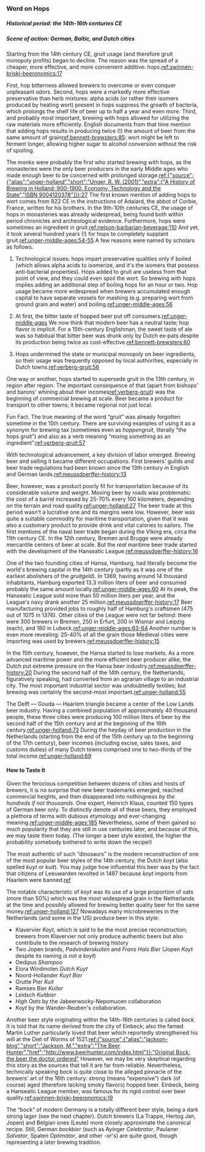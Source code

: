 ### Word on Hops

##### Historical period: the 14th-16th centuries CE
##### Scene of action: German, Baltic, and Dutch cities

Starting from the 14th century CE, gruit usage (and therefore gruit monopoly profits) began to decline. The reason was the spread of a cheaper, more effective, and more convenient additive: hops.[ref:swinnen-briski-beeronomics:17]()

First, hop bitterness allowed brewers to overcome or even conquer unpleasant odors. Second, hops were a markedly more effective preservative than herb mixtures: alpha acids (or rather their isomers produced by heating wort) present in hops suppress the growth of bacteria, which prolongs the shelf life of beer up to half a year and even more. Third, and probably most important, brewing with hops allowed for utilizing the raw materials more efficiently. English documents from that time mention that adding hops results in producing twice (!) the amount of beer from the same amount of grain[ref:bennett-brewsters:85](): wort might be left to ferment longer, allowing higher sugar to alcohol conversion without the risk of spoiling.

The monks were probably the first who started brewing with hops, as the monasteries were the only beer producers in the early Middle ages who made enough beer to be concerned with prolonged storage.[ref:{"source":{"alias":"unger-holland","short":"Unger, R. W. (2001)","extra":["A History of Brewing in Holland: 900-1900. Economy, Technology and the State","ISBN 9004120378"]}}:27]() The first known mention of adding hops to wort comes from 822 CE in the instructions of Adalard, the abbot of Corbie, France, written for his brothers. In the 9th-10th centuries CE, the usage of hops in monasteries was already widespread, being found both within period chronicles and archeological evidence. Furthermore, hops were sometimes an ingredient in gruit.[ref:nelson-barbarian-beverage:110]() And yet, it took several hundred years (!) for hops to completely supplant gruit.[ref:unger-middle-ages:54-55]() A few reasons were named by scholars as follows.

  1. Technological issues: hops impart preservative qualities only if boiled (which allows alpha acids to isomerize, and it's the isomers that possess anti-bacterial properties). Hops added to gruit are useless from that point of view, and they could even spoil the wort. So brewing with hops implies adding an additional step of boiling hops for an hour or two. Hop usage became more widespread when brewers accumulated enough capital to have separate vessels for mashing (e.g. preparing wort from ground grain and water) and boiling.[ref:unger-middle-ages:56]()

  2. At first, the bitter taste of hopped beer put off consumers.[ref:unger-middle-ages]() We now think that modern beer has a neutral taste; hop flavor is implicit. For a 15th-century Englishman, the sweet taste of ale was so habitual that bitter beer was drunk only by Dutch ex-pats despite its production being twice as cost-effective.[ref:bennett-brewsters:60]()

  3. Hops undermined the state or municipal monopoly on beer ingredients, so their usage was frequently opposed by local authorities, especially in Dutch towns.[ref:verberg-gruit:56]()

One way or another, hops started to supersede gruit in the 13th century, in region after region. The important consequence of that (apart from bishops' and barons' whining about their incomes[ref:verberg-gruit]()) was the beginning of commercial brewing at scale. Beer became a product for transport to other towns; it became regional not just local.

Fun Fact. The true meaning of the word “gruit” was already forgotten sometime in the 15th century. There are surviving examples of using it as a synonym for brewing tax (sometimes even as *hoppengruit*, literally “the hops gruit”) and also as a verb meaning “mixing something as an ingredient”.[ref:verberg-gruit:57]()

With technological advancement, a key division of labor emerged. Brewing beer and selling it became different occupations. First brewers' guilds and beer trade regulations had been known since the 13th century in English and German lands.[ref:meussdoerffer-history:13]()

Beer, however, was a product poorly fit for transportation because of its considerable volume and weight. Moving beer by roads was problematic: the cost of a barrel increased by 25-70% every 100 kilometers, depending on the terrain and road quality.[ref:unger-holland:27]() The beer trade at this period wasn't a lucrative one and its margins were low. However, beer was quite a suitable commodity for maritime transportation, given that it was also a customary product to provide drink and vital calories to sailors. The first mentions of the naval beer trade began during the Viking era, circa the 11th century CE. In the 12th century, Bremen and Brugge were already mercantile centers of beer at scale. But the *real* maritime beer trade started with the development of the Hanseatic League.[ref:meussdoerffer-history:16]()

One of the two founding cities of Hansa, Hamburg, had literally become the world's brewing capital in the 14th century (partly as it was one of the earliest abolishers of the *gruitgeld*). In 1369, having around 14 thousand inhabitants, Hamburg exported 13.3 million liters of beer and consumed probably the same amount locally.[ref:unger-middle-ages:60]() At its peak, the Hanseatic League sold more than 50 million liters per year, and the League's navy drank another 25 million.[ref:meussdoerffer-history:17]() Beer manufacturing provided jobs to roughly half of Hamburg's craftsmen (475 out of 1075 in 1376). Other cities of the League were not far behind: there were 300 brewers in Bremen, 250 in Erfurt, 200 in Wismar and Leipzig (each), and 180 in Lubeck.[ref:unger-middle-ages:63-64]() Another number is even more revealing: 25-40% of all the grain those Medieval cities were importing was used by brewers.[ref:meussdoerffer-history:15]()

In the 15th century, however, the Hansa started to lose markets. As a more advanced maritime power and the more efficient beer producer alike, the Dutch put extreme pressure on the Hansa beer industry.[ref:meussdoerffer-history:20]() During the second half of the 14th century, the Netherlands, figuratively speaking, had converted from an agrarian village to an industrial city. The most important industrial sector was undoubtedly textiles; but brewing was certainly the second-most important.[ref:unger-holland:55]()

The Delft — Gouda — Haarlem triangle became a center of the Low Lands beer industry. Having a combined population of approximately 40 thousand people, these three cities were producing 100 million liters of beer by the second half of the 15th century and at the beginning of the 16th century.[ref:unger-holland:73]() During the heyday of beer production in the Netherlands (starting from the end of the 15th century up to the beginning of the 17th century), beer incomes (including excise, sales taxes, and customs duties) of many Dutch towns comprised one to two-thirds of the total income.[ref:unger-holland:69]()

#### How to Taste It

Given the ferocious competition between dozens of cities and hosts of brewers, it is no surprise that new beer trademarks emerged, reached commercial heights, and then disappeared into nothingness *by the hundreds if not thousands*. One expert, Heinrich Klaus, counted 150 types of German beer only. To distinctly denote all of these beers, they employed a plethora of terms with dubious etymology and ever-changing meaning.[ref:unger-middle-ages:185]() Nevertheless, some of them gained so much popularity that they are still in use centuries later, and because of this, we may taste them today. (The longer a beer style existed, the higher the probability somebody bothered to write down the recipe!)

The most authentic of such “dinosaurs” is the modern reconstruction of one of the most popular beer styles of the 14th century, the Dutch *koyt* (also spelled *kuyt* or *kuit*). You may judge how influential this beer was by the fact that citizens of Leeuwarden revolted in 1487 because *koyt* imports from Haarlem were banned.[ref](https://history.stackexchange.com/questions/23532/what-exactly-happened-with-beer-and-leeuwarden-in-1487)

The notable characteristic of *koyt* was its use of a large proportion of oats (more than 50%) which was the most widespread grain in the Netherlands at the time and possibly allowed for brewing better quality beer for the same money.[ref:unger-holland:127]() Nowadays many microbreweries in the Netherlands (and some in the US) produce beer in this style:

  * Klavervier *Koyt*, which is said to be the most precise reconstruction; brewers from Klavervier not only produce authentic beers but also contribute to the research of brewing history
  * Two Jopen brands, *Padvinderskuiten* and *Frans Hals Bier* (Jopen *Koyt* despite its naming *is not a koyt*)
  * Oedipus *Shampoo*
  * Elora Windmolen *Dutch Kuyt*
  * Noord-Hollander *Kuyt Bier*
  * Grutte Pier *Kuit*
  * Ramses Bier *Kuiter*
  * Leidsch *Kuitbier*
  * *High Oats* by the Jabeerwocky-Nepomucen collaboration
  * *Koyt* by the Wander-Reuben's collaboration.

Another beer style originating within the 14th-16th centuries is called *bock*. It is told that its name derived from the city of Einbeck; also the famed Martin Luther particularly loved that beer which reportedly strengthened his will at the Diet of Worms of 1521.[ref:{"source":{"alias":"jackson-blog","short":"Jackson, M.","extra":"The Beer Hunter","href":"http://www.beerhunter.com/index.html"}}:"Original Bock: the beer the doctor ordered"](http://www.beerhunter.com/documents/19133-000034.html) However, we may be very skeptical regarding this story as the sources that tell it are far from reliable. Nevertheless, technically speaking *bock* is quite close to the alleged pinnacle of the brewers' art of the 16th century: strong (means “expensive”) dark (of course) aged (therefore lacking smoky flavors) hopped beer. Einbeck, being a Hanseatic League member, was famous for its rigid control over beer quality.[ref:swinnen-briski-beeronomics:19]()

The “bock” of modern Germany is a totally different beer style, being a dark strong lager (see the next chapter). Dutch brewers (La Trappe, Hertog Jan, Jopen) and Belgian ones (Leute) more closely approximate the canonical recipe. Still, German *bockbier* (such as Ayinger *Celebrator*, Paulaner *Salvator*, Spaten *Optimator*, and other *-or*'s) are quite good, though representing a later brewing tradition.
